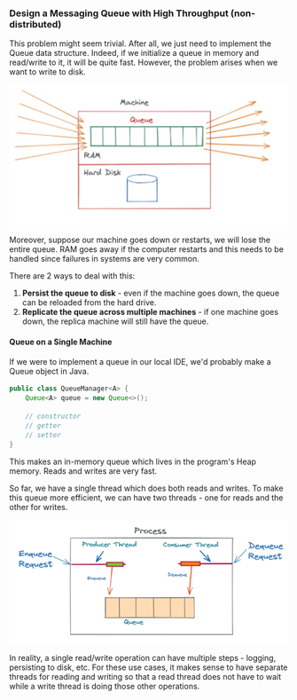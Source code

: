 ### Design a Messaging Queue with High Throughput (non-distributed)

This problem might seem trivial. After all, we just need to implement the Queue data structure. Indeed, if we initialize a queue in memory and read/write to it, it will be quite fast. However, the problem arises when we want to write to disk.

![Queue](../images/queue.png)

Moreover, suppose our machine goes down or restarts, we will lose the entire queue. RAM goes away if the computer restarts and this needs to be handled since failures in systems are very common.

There are 2 ways to deal with this:

1. **Persist the queue to disk** - even if the machine goes down, the queue can be reloaded from the hard drive.
2. **Replicate the queue across multiple machines** - if one machine goes down, the replica machine will still have the queue.

#### Queue on a Single Machine

If we were to implement a queue in our local IDE, we'd probably make a Queue object in Java.

```java
public class QueueManager<A> {
    Queue<A> queue = new Queue<>();

    // constructor
    // getter
    // setter
}
```

This makes an in-memory queue which lives in the program's Heap memory. Reads and writes are very fast.

So far, we have a single thread which does both reads and writes. To make this queue more efficient, we can have two threads - one for reads and the other for writes.

![2 Threads](../images/queue_2threads.png)

In reality, a single read/write operation can have multiple steps - logging, persisting to disk, etc. For these use cases, it makes sense to have separate threads for reading and writing so that a read thread does not have to wait while a write thread is doing those other operations.
